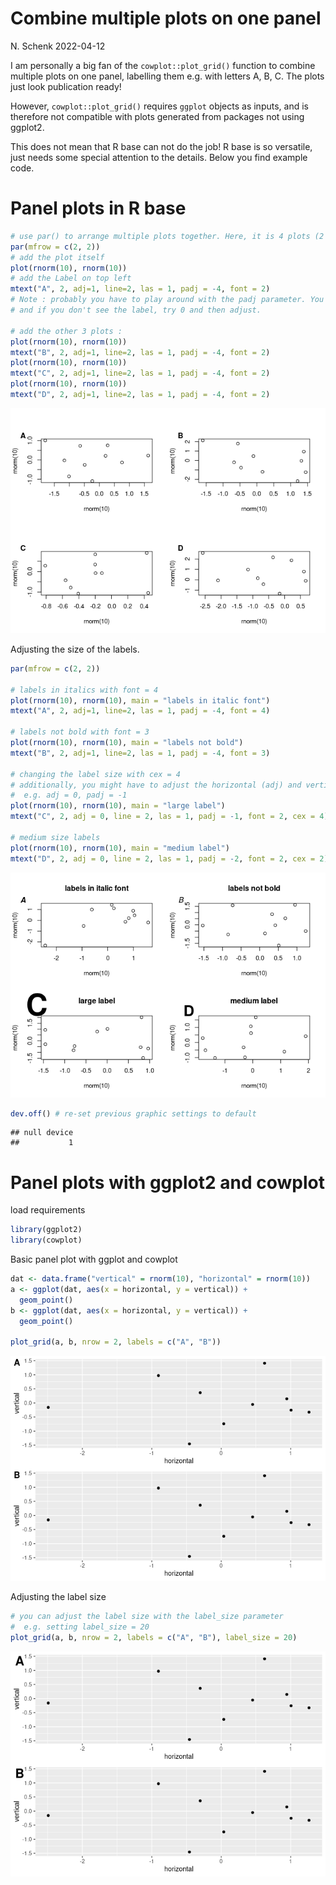 Combine multiple plots on one panel
================
N. Schenk
2022-04-12

I am personally a big fan of the `cowplot::plot_grid()` function to
combine multiple plots on one panel, labelling them e.g. with letters A,
B, C. The plots just look publication ready!

However, `cowplot::plot_grid()` requires `ggplot` objects as inputs, and
is therefore not compatible with plots generated from packages not using
ggplot2.

This does not mean that R base can not do the job! R base is so
versatile, just needs some special attention to the details. Below you
find example code.

# Panel plots in R base

``` r
# use par() to arrange multiple plots together. Here, it is 4 plots (2 rows and 2 columns)
par(mfrow = c(2, 2)) 
# add the plot itself
plot(rnorm(10), rnorm(10))
# add the Label on top left
mtext("A", 2, adj=1, line=2, las = 1, padj = -4, font = 2)
# Note : probably you have to play around with the padj parameter. You could e.g. first try -4 as here,
# and if you don't see the label, try 0 and then adjust.

# add the other 3 plots : 
plot(rnorm(10), rnorm(10))
mtext("B", 2, adj=1, line=2, las = 1, padj = -4, font = 2)
plot(rnorm(10), rnorm(10))
mtext("C", 2, adj=1, line=2, las = 1, padj = -4, font = 2)
plot(rnorm(10), rnorm(10))
mtext("D", 2, adj=1, line=2, las = 1, padj = -4, font = 2)
```

![](combine_multiple_Rplots_on_one_panel_files/figure-gfm/unnamed-chunk-1-1.png)<!-- -->

Adjusting the size of the labels.

``` r
par(mfrow = c(2, 2)) 

# labels in italics with font = 4
plot(rnorm(10), rnorm(10), main = "labels in italic font")
mtext("A", 2, adj=1, line=2, las = 1, padj = -4, font = 4)

# labels not bold with font = 3
plot(rnorm(10), rnorm(10), main = "labels not bold")
mtext("B", 2, adj=1, line=2, las = 1, padj = -4, font = 3)

# changing the label size with cex = 4
# additionally, you might have to adjust the horizontal (adj) and vertical (padj) parameters : 
#  e.g. adj = 0, padj = -1
plot(rnorm(10), rnorm(10), main = "large label")
mtext("C", 2, adj = 0, line = 2, las = 1, padj = -1, font = 2, cex = 4)

# medium size labels
plot(rnorm(10), rnorm(10), main = "medium label")
mtext("D", 2, adj = 0, line = 2, las = 1, padj = -2, font = 2, cex = 2)
```

![](combine_multiple_Rplots_on_one_panel_files/figure-gfm/unnamed-chunk-2-1.png)<!-- -->

``` r
dev.off() # re-set previous graphic settings to default
```

    ## null device 
    ##           1

# Panel plots with ggplot2 and cowplot

load requirements

``` r
library(ggplot2)
library(cowplot)
```

Basic panel plot with ggplot and cowplot

``` r
dat <- data.frame("vertical" = rnorm(10), "horizontal" = rnorm(10))
a <- ggplot(dat, aes(x = horizontal, y = vertical)) +
  geom_point()
b <- ggplot(dat, aes(x = horizontal, y = vertical)) +
  geom_point()

plot_grid(a, b, nrow = 2, labels = c("A", "B"))
```

![](combine_multiple_Rplots_on_one_panel_files/figure-gfm/unnamed-chunk-5-1.png)<!-- -->

Adjusting the label size

``` r
# you can adjust the label size with the label_size parameter
#  e.g. setting label_size = 20
plot_grid(a, b, nrow = 2, labels = c("A", "B"), label_size = 20)
```

![](combine_multiple_Rplots_on_one_panel_files/figure-gfm/unnamed-chunk-6-1.png)<!-- -->
